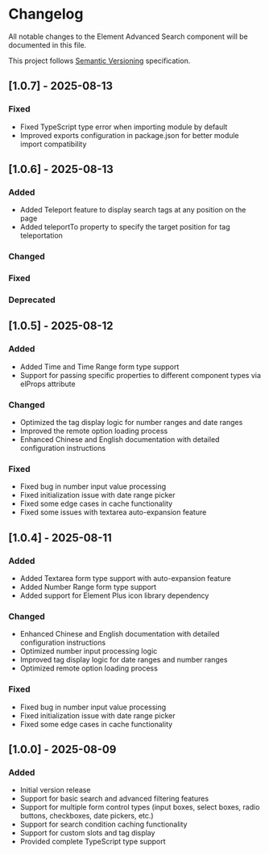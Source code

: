 <!--
 * @Author: wrainCN 123723620@qq.com
 * @Date: 2025-08-11 16:21:06
 * @LastEditors: wrainCN 123723620@qq.com
 * @LastEditTime: 2025-08-13 16:27:14
 * @FilePath: \element-advanced-search\CHANGELOG.en.md
-->
# Changelog

All notable changes to the Element Advanced Search component will be documented in this file.

This project follows [Semantic Versioning](https://semver.org/lang/en/) specification.

## [1.0.7] - 2025-08-13

### Fixed
- Fixed TypeScript type error when importing module by default
- Improved exports configuration in package.json for better module import compatibility

## [1.0.6] - 2025-08-13

### Added
- Added Teleport feature to display search tags at any position on the page
- Added teleportTo property to specify the target position for tag teleportation

### Changed

### Fixed

### Deprecated

## [1.0.5] - 2025-08-12

### Added
- Added Time and Time Range form type support
- Support for passing specific properties to different component types via elProps attribute

### Changed
- Optimized the tag display logic for number ranges and date ranges
- Improved the remote option loading process
- Enhanced Chinese and English documentation with detailed configuration instructions

### Fixed
- Fixed bug in number input value processing
- Fixed initialization issue with date range picker
- Fixed some edge cases in cache functionality
- Fixed some issues with textarea auto-expansion feature

## [1.0.4] - 2025-08-11

### Added
- Added Textarea form type support with auto-expansion feature
- Added Number Range form type support
- Added support for Element Plus icon library dependency

### Changed
- Enhanced Chinese and English documentation with detailed configuration instructions
- Optimized number input processing logic
- Improved tag display logic for date ranges and number ranges
- Optimized remote option loading process

### Fixed
- Fixed bug in number input value processing
- Fixed initialization issue with date range picker
- Fixed some edge cases in cache functionality

## [1.0.0] - 2025-08-09

### Added
- Initial version release
- Support for basic search and advanced filtering features
- Support for multiple form control types (input boxes, select boxes, radio buttons, checkboxes, date pickers, etc.)
- Support for search condition caching functionality
- Support for custom slots and tag display
- Provided complete TypeScript type support